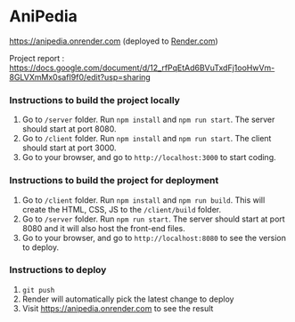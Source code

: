 # AniPedia

https://anipedia.onrender.com (deployed to [Render.com](https://render.com))

Project report : https://docs.google.com/document/d/12_rfPqEtAd6BVuTxdFj1ooHwVm-8GLVXmMx0safI9f0/edit?usp=sharing

### Instructions to build the project locally

1. Go to `/server` folder. Run `npm install` and `npm run start`. The server should start at port 8080.
2. Go to `/client` folder. Run `npm install` and `npm run start`. The client should start at port 3000.
3. Go to your browser, and go to `http://localhost:3000` to start coding.

### Instructions to build the project for deployment

1. Go to `/client` folder. Run `npm install` and `npm run build`. This will create the HTML, CSS, JS to the `/client/build` folder.
2. Go to `/server` folder. Run `npm run start`. The server should start at port 8080 and it will also host the front-end files.
3. Go to your browser, and go to `http://localhost:8080` to see the version to deploy.

### Instructions to deploy

1. `git push`
2. Render will automatically pick the latest change to deploy
3. Visit https://anipedia.onrender.com to see the result

